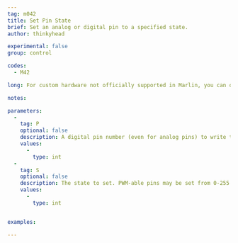 ```yaml
---
tag: m042
title: Set Pin State
brief: Set an analog or digital pin to a specified state.
author: thinkyhead

experimental: false
group: control

codes:
  - M42

long: For custom hardware not officially supported in Marlin, you can often just connect up an unused pin and use `M42` to control it.

notes:

parameters:
  -
    tag: P
    optional: false
    description: A digital pin number (even for analog pins) to write to
    values:
      -
        type: int
  -
    tag: S
    optional: false
    description: The state to set. PWM-able pins may be set from 0-255.
    values:
      -
        type: int


examples:

---
```

